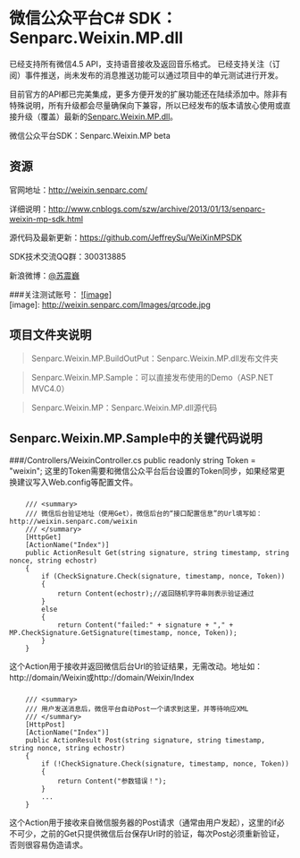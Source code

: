 微信公众平台C# SDK：Senparc.Weixin.MP.dll
=================


已经支持所有微信4.5 API，支持语音接收及返回音乐格式。 已经支持关注（订阅）事件推送，尚未发布的消息推送功能可以通过项目中的单元测试进行开发。

目前官方的API都已完美集成，更多方便开发的扩展功能还在陆续添加中。除非有特殊说明，所有升级都会尽量确保向下兼容，所以已经发布的版本请放心使用或直接升级（覆盖）最新的[Senparc.Weixin.MP.dll](https://github.com/JeffreySu/WeiXinMPSDK/tree/master/Senparc.Weixin.MP.BuildOutPut)。

微信公众平台SDK：Senparc.Weixin.MP beta

资源
----------------
官网地址：http://weixin.senparc.com/

详细说明：http://www.cnblogs.com/szw/archive/2013/01/13/senparc-weixin-mp-sdk.html

源代码及最新更新：https://github.com/JeffreySu/WeiXinMPSDK

SDK技术交流QQ群：300313885

新浪微博：[@苏震巍](http://weibo.com/jeffreysu1984)

###关注测试账号：
[![image]](http://weixin.senparc.com/)  
[image]: http://weixin.senparc.com/Images/qrcode.jpg

项目文件夹说明
--------------
> Senparc.Weixin.MP.BuildOutPut：Senparc.Weixin.MP.dll发布文件夹

> Senparc.Weixin.MP.Sample：可以直接发布使用的Demo（ASP.NET MVC4.0）

> Senparc.Weixin.MP：Senparc.Weixin.MP.dll源代码

Senparc.Weixin.MP.Sample中的关键代码说明
--------------
###/Controllers/WeixinController.cs
    public readonly string Token = "weixin";
这里的Token需要和微信公众平台后台设置的Token同步，如果经常更换建议写入Web.config等配置文件。

###
        /// <summary>
        /// 微信后台验证地址（使用Get），微信后台的“接口配置信息”的Url填写如：http://weixin.senparc.com/weixin
        /// </summary>
        [HttpGet]
        [ActionName("Index")]
        public ActionResult Get(string signature, string timestamp, string nonce, string echostr)
        {
            if (CheckSignature.Check(signature, timestamp, nonce, Token))
            {
                return Content(echostr);//返回随机字符串则表示验证通过
            }
            else
            {
                return Content("failed:" + signature + "," + MP.CheckSignature.GetSignature(timestamp, nonce, Token));
            }
        }
这个Action用于接收并返回微信后台Url的验证结果，无需改动。地址如：http://domain/Weixin或http://domain/Weixin/Index

###
        /// <summary>
        /// 用户发送消息后，微信平台自动Post一个请求到这里，并等待响应XML
        /// </summary>
        [HttpPost]
        [ActionName("Index")]
        public ActionResult Post(string signature, string timestamp, string nonce, string echostr)
        {
            if (!CheckSignature.Check(signature, timestamp, nonce, Token))
            {
                return Content("参数错误！");
            }
            ...
        }
这个Action用于接收来自微信服务器的Post请求（通常由用户发起），这里的if必不可少，之前的Get只提供微信后台保存Url时的验证，每次Post必须重新验证，否则很容易伪造请求。
